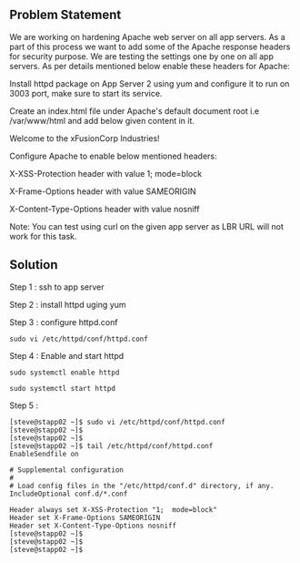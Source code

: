## Problem Statement

We are working on hardening Apache web server on all app servers. As a part of this process we want to add some of the Apache response headers for security purpose. We are testing the settings one by one on all app servers. As per details mentioned below enable these headers for Apache:



Install httpd package on App Server 2 using yum and configure it to run on 3003 port, make sure to start its service.

Create an index.html file under Apache's default document root i.e /var/www/html and add below given content in it.

Welcome to the xFusionCorp Industries!

Configure Apache to enable below mentioned headers:

X-XSS-Protection header with value 1; mode=block

X-Frame-Options header with value SAMEORIGIN

X-Content-Type-Options header with value nosniff

Note: You can test using curl on the given app server as LBR URL will not work for this task.


## Solution

Step 1 : ssh to app server

Step 2 : install httpd uging yum

Step 3 : configure httpd.conf

`sudo vi /etc/httpd/conf/httpd.conf`

Step 4 : Enable and start httpd

`sudo systemctl enable httpd`

`sudo systemctl start httpd`

Step 5 :


```
[steve@stapp02 ~]$ sudo vi /etc/httpd/conf/httpd.conf
[steve@stapp02 ~]$ 
[steve@stapp02 ~]$ 
[steve@stapp02 ~]$ tail /etc/httpd/conf/httpd.conf
EnableSendfile on

# Supplemental configuration
#
# Load config files in the "/etc/httpd/conf.d" directory, if any.
IncludeOptional conf.d/*.conf

Header always set X-XSS-Protection "1;  mode=block"
Header set X-Frame-Options SAMEORIGIN
Header set X-Content-Type-Options nosniff
[steve@stapp02 ~]$ 
[steve@stapp02 ~]$ 
[steve@stapp02 ~]$ 
```
